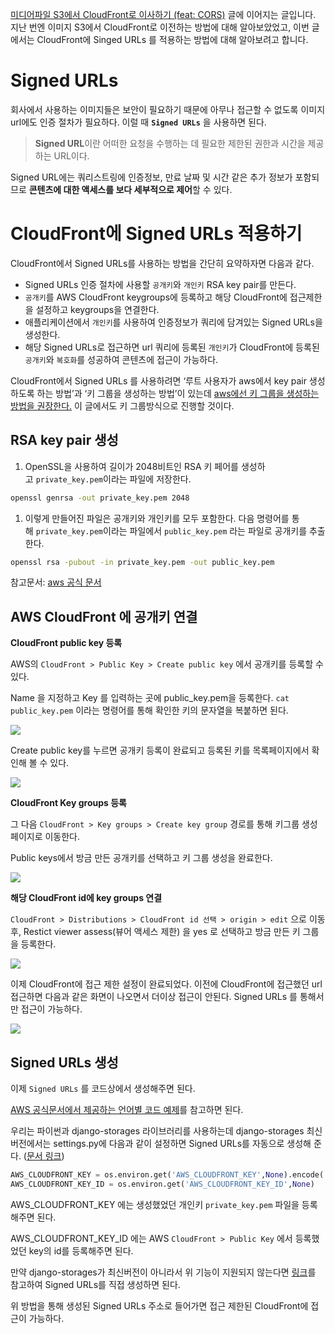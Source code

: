 
[미디어파일 S3에서 CloudFront로 이사하기 (feat: CORS)](https://velog.io/@leehaeun0/%EB%AF%B8%EB%94%94%EC%96%B4%ED%8C%8C%EC%9D%BC-S3%EC%97%90%EC%84%9C-CloudFront%EB%A1%9C-%EC%9D%B4%EC%82%AC%ED%95%98%EA%B8%B0-feat-CORS) 글에 이어지는 글입니다.
지난 번엔 이미지 S3에서 CloudFront로 이전하는 방법에 대해 알아보았었고, 이번 글에서는 CloudFront에 Singed URLs 를 적용하는 방법에 대해 알아보려고 합니다.

# Signed URLs
회사에서 사용하는 이미지들은 보안이 필요하기 때문에 아무나 접근할 수 없도록 이미지 url에도 인증 절차가 필요하다.
이럴 때 **`Signed URLs`** 을 사용하면 된다.

> **Signed URL**이란 어떠한 요청을 수행하는 데 필요한 제한된 권한과 시간을 제공하는 URL이다.

Signed URL에는 쿼리스트링에 인증정보, 만료 날짜 및 시간 같은 추가 정보가 포함되므로 **콘텐츠에 대한 액세스를 보다 세부적으로 제어**할 수 있다.

# CloudFront에 Signed URLs 적용하기
CloudFront에서 Signed URLs를 사용하는 방법을 간단히 요약하자면 다음과 같다.

- Signed URLs 인증 절차에 사용할 `공개키`와 `개인키` RSA key pair를 만든다.
- `공개키`를 AWS CloudFront keygroups에 등록하고 해당 CloudFront에 접근제한을 설정하고 keygroups을 연결한다.
- 애플리케이션에서 `개인키`를 사용하여 인증정보가 쿼리에 담겨있는 Signed URLs을 생성한다.
- 해당 Signed URLs로 접근하면 url 쿼리에 등록된 `개인키`가 CloudFront에 등록된 `공개키`와 `복호화`를 성공하여 콘텐츠에 접근이 가능하다.

CloudFront에서 Signed URLs 를 사용하려면 ‘루트 사용자가 aws에서 key pair 생성하도록 하는 방법’과 ‘키 그룹을 생성하는 방법’이 있는데 [aws에선 키 그룹을 생성하는 방법을 권장한다.](https://docs.aws.amazon.com/ko_kr/AmazonCloudFront/latest/DeveloperGuide/private-content-trusted-signers.html#choosing-key-groups-or-AWS-accounts) 이 글에서도 키 그룹방식으로 진행할 것이다.

## RSA key pair 생성

1. OpenSSL을 사용하여 길이가 2048비트인 RSA 키 페어를 생성하고 `private_key.pem`이라는 파일에 저장한다.

```bash
openssl genrsa -out private_key.pem 2048
```

1. 이렇게 만들어진 파일은 공개키와 개인키를 모두 포함한다. 다음 명령어를 통해 `private_key.pem`이라는 파일에서 `public_key.pem` 라는 파일로 공개키를 추출한다.

```bash
openssl rsa -pubout -in private_key.pem -out public_key.pem
```

참고문서: [aws 공식 문서](https://docs.aws.amazon.com/ko_kr/AmazonCloudFront/latest/DeveloperGuide/private-content-trusted-signers.html#private-content-creating-cloudfront-key-pairs)

## AWS CloudFront 에 공개키 연결

**CloudFront public key 등록**

AWS의 `CloudFront > Public Key > Create public key` 에서 공개키를 등록할 수 있다.

Name 을 지정하고 Key 를 입력하는 곳에 public_key.pem을 등록한다. `cat public_key.pem` 이라는 명령어를 통해 확인한 키의 문자열을 복붙하면 된다.

![](https://images.velog.io/images/leehaeun0/post/0af29eb5-b957-4295-b094-32b439d6b624/image.png)

Create public key를 누르면 공개키 등록이 완료되고 등록된 키를 목록페이지에서 확인해 볼 수 있다.

![](https://images.velog.io/images/leehaeun0/post/6327c8f0-4222-4429-8ff4-cc200a9c31c2/image.png)

**CloudFront Key groups 등록**

그 다음 `CloudFront > Key groups > Create key group` 경로를 통해 키그룹 생성 페이지로 이동한다.

Public keys에서 방금 만든 공개키를 선택하고 키 그룹 생성을 완료한다.

![](https://images.velog.io/images/leehaeun0/post/c7b2b0a9-6247-41d3-8f07-86717e5f337b/image.png)

**해당 CloudFront id에 key groups 연결**

`CloudFront > Distributions > CloudFront id 선택 > origin > edit` 으로 이동 후, Restict viewer assess(뷰어 액세스 제한) 을 yes 로 선택하고 방금 만든 키 그룹을 등록한다.

![](https://images.velog.io/images/leehaeun0/post/0d804a06-123f-4bb6-ba0e-edab98b6bf9d/image.png)

이제 CloudFront에 접근 제한 설정이 완료되었다. 이전에 CloudFront에 접근했던 url 접근하면 다음과 같은 화면이 나오면서 더이상 접근이 안된다. Signed URLs 를 통해서만 접근이 가능하다.

![](https://images.velog.io/images/leehaeun0/post/c88dbecb-977f-4404-a17f-3e65c219fc07/image.png)

## Signed URLs 생성

이제 `Signed URLs` 를 코드상에서 생성해주면 된다.

[AWS 공식문서에서 제공하는 언어별 코드 예제](https://docs.aws.amazon.com/ko_kr/AmazonCloudFront/latest/DeveloperGuide/PrivateCFSignatureCodeAndExamples.html)를 참고하면 된다.

우리는 파이썬과 django-storages 라이브러리를 사용하는데 django-storages 최신버전에서는 settings.py에 다음과 같이 설정하면 Signed URLs를 자동으로 생성해 준다. ([문서 링크](https://django-storages.readthedocs.io/en/latest/backends/amazon-S3.html#cloudfront-signed-urls))

```python
AWS_CLOUDFRONT_KEY = os.environ.get('AWS_CLOUDFRONT_KEY',None).encode('ascii')
AWS_CLOUDFRONT_KEY_ID = os.environ.get('AWS_CLOUDFRONT_KEY_ID',None)
```

AWS_CLOUDFRONT_KEY 에는 생성했었던 개인키 `private_key.pem` 파일을 등록해주면 된다.

AWS_CLOUDFRONT_KEY_ID 에는 AWS `CloudFront > Public Key` 에서 등록했었던 key의 id를 등록해주면 된다.

만약 django-storages가 최신버전이 아니라서 위 기능이 지원되지 않는다면 [링크](https://boto3.amazonaws.com/v1/documentation/api/latest/reference/services/cloudfront.html#generate-a-signed-url-for-amazon-cloudfront)를 참고하여 Signed URLs를 직접 생성하면 된다.

위 방법을 통해 생성된 Signed URLs 주소로 들어가면 접근 제한된 CloudFront에 접근이 가능하다.